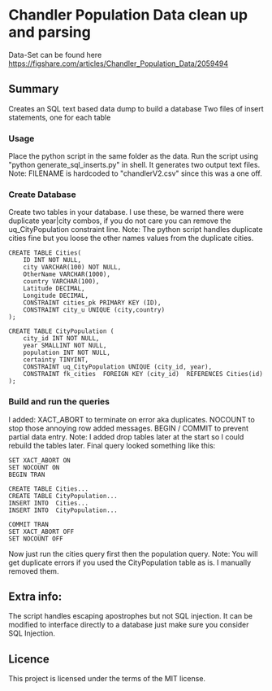 # Chandler Population Data clean up and parsing
Data-Set can be found here https://figshare.com/articles/Chandler_Population_Data/2059494
## Summary
Creates an SQL text based data dump to build a database
Two files of insert statements, one for each table
### Usage
Place the python script in the same folder as the data.
Run the script using "python generate_sql_inserts.py" in shell.
It generates two output text files.
Note: FILENAME is hardcoded to "chandlerV2.csv" since this was a one off.
### Create Database
Create two tables in your database.
I use these, be warned there were duplicate year|city combos, if you do not care you can remove the uq_CityPopulation constraint line.
Note: The python script handles duplicate cities fine but you loose the other names values from the duplicate cities.
```
CREATE TABLE Cities(
	ID INT NOT NULL,
	city VARCHAR(100) NOT NULL,
	OtherName VARCHAR(1000),
	country VARCHAR(100),
	Latitude DECIMAL,
	Longitude DECIMAL,
	CONSTRAINT cities_pk PRIMARY KEY (ID),
	CONSTRAINT city_u UNIQUE (city,country)
);

CREATE TABLE CityPopulation (
	city_id INT NOT NULL,
	year SMALLINT NOT NULL,
	population INT NOT NULL,
	certainty TINYINT,
	CONSTRAINT uq_CityPopulation UNIQUE (city_id, year),
	CONSTRAINT fk_cities  FOREIGN KEY (city_id)  REFERENCES Cities(id)
);
```
### Build and run the queries
I added:
	XACT_ABORT to terminate on error aka duplicates.
	NOCOUNT to stop those annoying row added messages.
	BEGIN / COMMIT to prevent partial data entry.
Note: I added drop tables later at the start so I could rebuild the tables later.
Final query looked something like this:
```
SET XACT_ABORT ON
SET NOCOUNT ON
BEGIN TRAN

CREATE TABLE Cities...
CREATE TABLE CityPopulation...
INSERT INTO  Cities...
INSERT INTO  CityPopulation...

COMMIT TRAN
SET XACT_ABORT OFF
SET NOCOUNT OFF
```
Now just run the cities query first then the population query.
Note: You will get duplicate errors if you used the CityPopulation table as is. I manually removed them.
## Extra info:
The script handles escaping apostrophes but not SQL injection.
It can be modified to interface directly to a database just make sure you consider SQL Injection.
## Licence
This project is licensed under the terms of the MIT license.